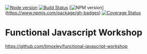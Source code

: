 [![Node version](http://img.shields.io/node/v/functional-javascript-workshop.svg)](
https://github.com/apecr/functional-javascript-workshop/blob/master/package.json)
[![Build Status](https://travis-ci.org/apecr/functional-javascript-workshop.svg)](https://travis-ci.org/apecr/functional-javascript-workshop)
[![NPM version](http://img.shields.io/npm/v/gh-badges.svg)]
(https://www.npmjs.com/package/gh-badges)
[![Coverage Status](https://coveralls.io/repos/apecr/functional-javascript-workshop/badge.svg)](https://coveralls.io/r/apecr/functional-javascript-workshop)


# Functional Javascript Workshop

https://github.com/timoxley/functional-javascript-workshop